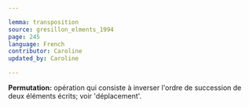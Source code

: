```yaml
---

lemma: transposition
source: gresillon_elments_1994
page: 245
language: French
contributor: Caroline
updated_by: Caroline

---
```


**Permutation:** opération qui consiste à inverser l'ordre de succession de deux éléments écrits; voir 'déplacement'.
